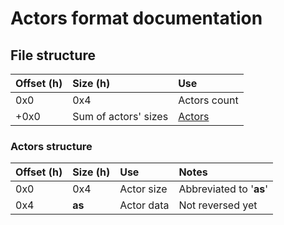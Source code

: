 # Actors format documentation

## File structure

| Offset (h) | Size (h)             | Use                         |
| :--------- | :------------------- | :-------------------------- |
| 0x0        | 0x4                  | Actors count                |
| +0x0       | Sum of actors' sizes | [Actors](#Actors-structure) |

### Actors structure

| Offset (h) | Size (h) | Use        | Notes                   |
| :--------- | :------- | :--------- | :---------------------- |
| 0x0        | 0x4      | Actor size | Abbreviated to '**as**' |
| 0x4        | **as**   | Actor data | Not reversed yet        |

